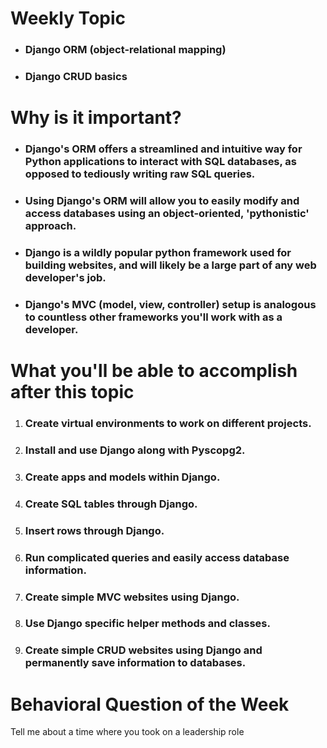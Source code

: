 # Weekly Topic
- ### Django ORM (object-relational mapping)
- ### Django CRUD basics

# Why is it important?
- ### Django's ORM offers a streamlined and intuitive way for Python applications to interact with SQL databases, as opposed to tediously writing raw SQL queries.
- ### Using Django's ORM will allow you to easily modify and access databases using an object-oriented, 'pythonistic' approach.
- ### Django is a wildly popular python framework used for building websites, and will likely be a large part of any web developer's job.
- ### Django's MVC (model, view, controller) setup is analogous to countless other frameworks you'll work with as a developer.

# What you'll be able to accomplish after this topic
1. ### Create virtual environments to work on different projects.
2. ### Install and use Django along with Pyscopg2.
3. ### Create apps and models within Django.
4. ### Create SQL tables through Django.
5. ### Insert rows through Django.
6. ### Run complicated queries and easily access database information.
7. ### Create simple MVC websites using Django.
8. ### Use Django specific helper methods and classes.
9. ### Create simple CRUD websites using Django and permanently save information to databases.

# Behavioral Question of the Week

Tell me about a time where you took on a leadership role
